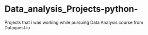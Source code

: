 # Data_analysis_Projects-python-
Projects that i was working while pursuing Data Analysis course from Dataquest.io 
